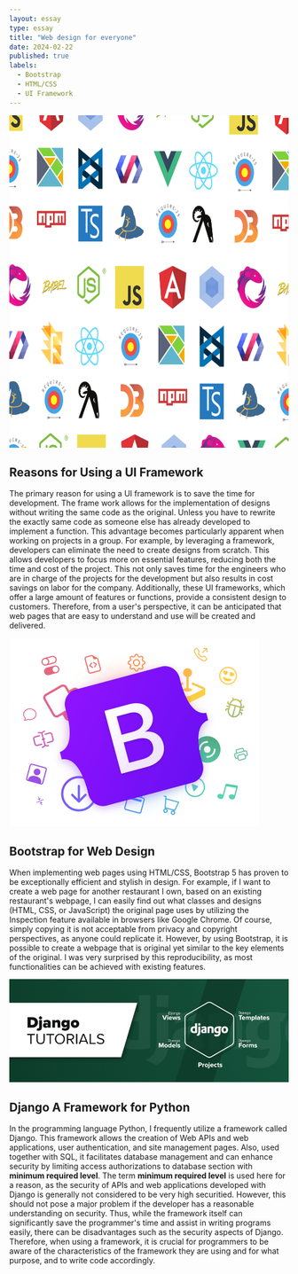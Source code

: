 ```yaml
---
layout: essay
type: essay
title: "Web design for everyone"
date: 2024-02-22
published: true
labels:
  - Bootstrap
  - HTML/CSS
  - UI Framework
---
```


<img class="img-fluid" src="../img/frameworks.png"
  width=900
  height=600>

## Reasons for Using a UI Framework
The primary reason for using a UI framework is to save the time for development.
The frame work allows for the implementation of designs without writing the same code as the original. Unless you have to rewrite the exactly same code as someone else has already developed to implement a function. This advantage becomes particularly apparent when working on projects in a group.
For example, by leveraging a framework, developers can eliminate the need to create designs from scratch.
This allows developers to focus more on essential features, reducing both the time and cost of the project.
This not only saves time for the engineers who are in charge of the projects for the development but also results in cost savings on labor for the company.
Additionally, these UI frameworks, which offer a large amount of features or functions, provide a consistent design to customers. Therefore, from a user's perspective, it can be anticipated that web pages that are easy to understand and use will be created and delivered.


<img class="img-fluid" src="../img/bootstrap.png" auto>

## Bootstrap for Web Design
When implementing web pages using HTML/CSS, Bootstrap 5 has proven to be exceptionally efficient and stylish in design.
For example, if I want to create a web page for another restaurant I own, based on an existing restaurant's webpage, I can easily find out what classes and designs (HTML, CSS, or JavaScript) the original page uses by utilizing the Inspection feature available in browsers like Google Chrome. Of course, simply copying it is not acceptable from privacy and copyright perspectives, as anyone could replicate it. However, by using Bootstrap, it is possible to create a webpage that is original yet similar to the key elements of the original. I was very surprised by this reproducibility, as most functionalities can be achieved with existing features.


<img class="img-fluid" src="../img/Django.png" auto>

## Django A Framework for Python

In the programming language Python, I frequently utilize a framework called Django. This framework allows the creation of Web APIs and web applications, user authentication, and site management pages. 
Also, used together with SQL, it facilitates database management and can enhance security by limiting access authorizations to database section with **minimum required level**. The term **minimum required level** is used here for a reason, as the security of APIs and web applications developed with Django is generally not considered to be very high securitied. 
However, this should not pose a major problem if the developer has a reasonable understanding on security.
Thus, while the framework itself can significantly save the programmer's time and assist in writing programs easily, there can be disadvantages such as the security aspects of Django. Therefore, when using a framework, it is crucial for programmers to be aware of the characteristics of the framework they are using and for what purpose, and to write code accordingly.
